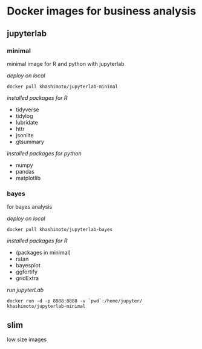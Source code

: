 # Docker images for business analysis

## jupyterlab

### minimal

minimal image for R and python with jupyterlab

*deploy on local*

```
docker pull khashimoto/jupyterlab-minimal
```

*installed packages for R*

- tidyverse
- tidylog
- lubridate
- httr
- jsonlite
- gtsummary

*installed packages for python*

- numpy
- pandas
- matplotlib

### bayes

for bayes analysis

*deploy on local*

```
docker pull khashimoto/jupyterlab-bayes
```

*installed packages for R*

- (packages in minimal)
- rstan
- bayesplot
- ggfortify
- gridExtra

*run jupyterLab*
```
docker run -d -p 8888:8888 -v `pwd`:/home/jupyter/ khashimoto/jupyterlab-minimal
```

## slim
low size images

